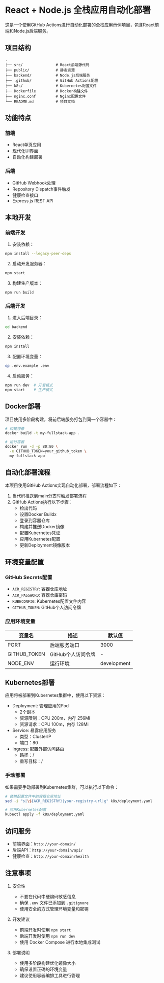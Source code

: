 # React + Node.js 全栈应用自动化部署

这是一个使用GitHub Actions进行自动化部署的全栈应用示例项目，包含React前端和Node.js后端服务。

## 项目结构

```
.
├── src/               # React前端源代码
├── public/            # 静态资源
├── backend/           # Node.js后端服务
├── .github/           # GitHub Actions配置
├── k8s/               # Kubernetes配置文件
├── Dockerfile         # Docker构建文件
├── nginx.conf         # Nginx配置文件
└── README.md          # 项目文档
```

## 功能特点

### 前端
- React单页应用
- 现代化UI界面
- 自动化构建部署

### 后端
- GitHub Webhook处理
- Repository Dispatch事件触发
- 健康检查接口
- Express.js REST API

## 本地开发

### 前端开发
1. 安装依赖：
```bash
npm install --legacy-peer-deps
```

2. 启动开发服务器：
```bash
npm start
```

3. 构建生产版本：
```bash
npm run build
```

### 后端开发
1. 进入后端目录：
```bash
cd backend
```

2. 安装依赖：
```bash
npm install
```

3. 配置环境变量：
```bash
cp .env.example .env
```

4. 启动服务：
```bash
npm run dev  # 开发模式
npm start    # 生产模式
```

## Docker部署

项目使用多阶段构建，将前后端服务打包到同一个容器中：

```bash
# 构建镜像
docker build -t my-fullstack-app .

# 运行容器
docker run -d -p 80:80 \
  -e GITHUB_TOKEN=your_github_token \
  my-fullstack-app
```

## 自动化部署流程

本项目使用GitHub Actions实现自动化部署，部署流程如下：

1. 当代码推送到main分支时触发部署流程
2. GitHub Actions执行以下步骤：
   - 检出代码
   - 设置Docker Buildx
   - 登录到容器仓库
   - 构建并推送Docker镜像
   - 配置Kubernetes凭证
   - 应用Kubernetes配置
   - 更新Deployment镜像版本

## 环境变量配置

### GitHub Secrets配置
- `ACR_REGISTRY`: 容器仓库地址
- `ACR_PASSWORD`: 容器仓库密码
- `KUBECONFIG`: Kubernetes配置文件内容
- `GITHUB_TOKEN`: GitHub个人访问令牌

### 应用环境变量
| 变量名 | 描述 | 默认值 |
|--------|------|---------|
| PORT | 后端服务端口 | 3000 |
| GITHUB_TOKEN | GitHub个人访问令牌 | - |
| NODE_ENV | 运行环境 | development |

## Kubernetes部署

应用将被部署到Kubernetes集群中，使用以下资源：

- Deployment: 管理应用的Pod
  - 2个副本
  - 资源限制：CPU 200m，内存 256Mi
  - 资源请求：CPU 100m，内存 128Mi
- Service: 暴露应用服务
  - 类型：ClusterIP
  - 端口：80
- Ingress: 配置外部访问路由
  - 路径：/
  - 重写目标：/

### 手动部署

如果需要手动部署到Kubernetes集群，可以执行以下命令：

```bash
# 替换配置文件中的容器仓库地址
sed -i "s|\${ACR_REGISTRY}|your-registry-url|g" k8s/deployment.yaml

# 应用Kubernetes配置
kubectl apply -f k8s/deployment.yaml
```

## 访问服务

- 前端界面：`http://your-domain/`
- 后端API：`http://your-domain/api/`
- 健康检查：`http://your-domain/health`

## 注意事项

1. 安全性
   - 不要在代码中硬编码敏感信息
   - 确保 `.env` 文件已添加到 `.gitignore`
   - 使用安全的方式管理环境变量和密钥

2. 开发建议
   - 前端开发时使用 `npm start`
   - 后端开发时使用 `npm run dev`
   - 使用 Docker Compose 进行本地集成测试

3. 部署说明
   - 使用多阶段构建优化镜像大小
   - 确保设置正确的环境变量
   - 建议使用容器编排工具进行管理
